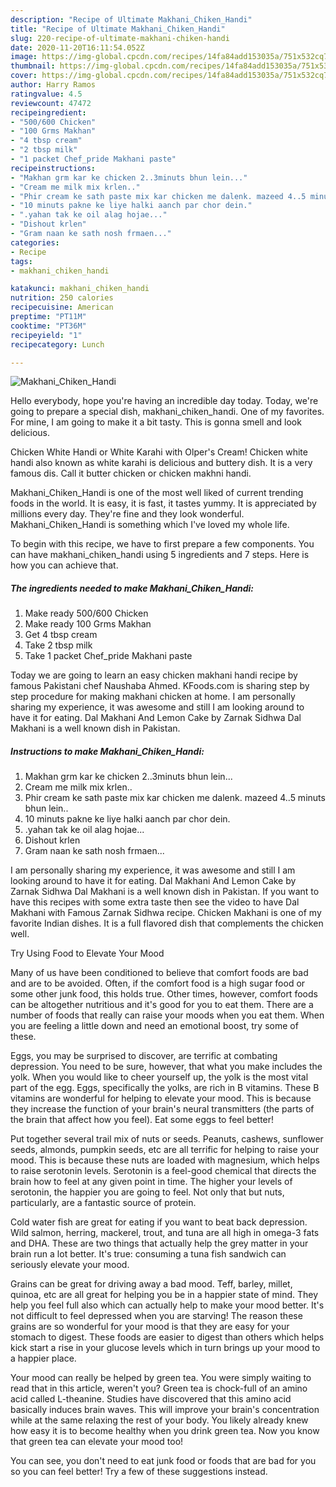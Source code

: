 ```yaml
---
description: "Recipe of Ultimate Makhani_Chiken_Handi"
title: "Recipe of Ultimate Makhani_Chiken_Handi"
slug: 220-recipe-of-ultimate-makhani-chiken-handi
date: 2020-11-20T16:11:54.052Z
image: https://img-global.cpcdn.com/recipes/14fa84add153035a/751x532cq70/makhani_chiken_handi-recipe-main-photo.jpg
thumbnail: https://img-global.cpcdn.com/recipes/14fa84add153035a/751x532cq70/makhani_chiken_handi-recipe-main-photo.jpg
cover: https://img-global.cpcdn.com/recipes/14fa84add153035a/751x532cq70/makhani_chiken_handi-recipe-main-photo.jpg
author: Harry Ramos
ratingvalue: 4.5
reviewcount: 47472
recipeingredient:
- "500/600 Chicken"
- "100 Grms Makhan"
- "4 tbsp cream"
- "2 tbsp milk"
- "1 packet Chef_pride Makhani paste"
recipeinstructions:
- "Makhan grm kar ke chicken 2..3minuts bhun lein..."
- "Cream me milk mix krlen.."
- "Phir cream ke sath paste mix kar chicken me dalenk. mazeed 4..5 minuts bhun lein.."
- "10 minuts pakne ke liye halki aanch par chor dein."
- ".yahan tak ke oil alag hojae..."
- "Dishout krlen"
- "Gram naan ke sath nosh frmaen..."
categories:
- Recipe
tags:
- makhani_chiken_handi

katakunci: makhani_chiken_handi 
nutrition: 250 calories
recipecuisine: American
preptime: "PT11M"
cooktime: "PT36M"
recipeyield: "1"
recipecategory: Lunch

---
```



![Makhani_Chiken_Handi](https://img-global.cpcdn.com/recipes/14fa84add153035a/751x532cq70/makhani_chiken_handi-recipe-main-photo.jpg)

Hello everybody, hope you're having an incredible day today. Today, we're going to prepare a special dish, makhani_chiken_handi. One of my favorites. For mine, I am going to make it a bit tasty. This is gonna smell and look delicious.

Chicken White Handi or White Karahi with Olper&#39;s Cream! Chicken white handi also known as white karahi is delicious and buttery dish. It is a very famous dis. Call it butter chicken or chicken makhni handi.

Makhani_Chiken_Handi is one of the most well liked of current trending foods in the world. It is easy, it is fast, it tastes yummy. It is appreciated by millions every day. They're fine and they look wonderful. Makhani_Chiken_Handi is something which I've loved my whole life.


To begin with this recipe, we have to first prepare a few components. You can have makhani_chiken_handi using 5 ingredients and 7 steps. Here is how you can achieve that.

<!--inarticleads1-->

##### The ingredients needed to make Makhani_Chiken_Handi:

1. Make ready 500/600 Chicken
1. Make ready 100 Grms Makhan
1. Get 4 tbsp cream
1. Take 2 tbsp milk
1. Take 1 packet Chef_pride Makhani paste


Today we are going to learn an easy chicken makhani handi recipe by famous Pakistani chef Naushaba Ahmed. KFoods.com is sharing step by step procedure for making makhani chicken at home. I am personally sharing my experience, it was awesome and still I am looking around to have it for eating. Dal Makhani And Lemon Cake by Zarnak Sidhwa Dal Makhani is a well known dish in Pakistan. 

<!--inarticleads2-->

##### Instructions to make Makhani_Chiken_Handi:

1. Makhan grm kar ke chicken 2..3minuts bhun lein...
1. Cream me milk mix krlen..
1. Phir cream ke sath paste mix kar chicken me dalenk. mazeed 4..5 minuts bhun lein..
1. 10 minuts pakne ke liye halki aanch par chor dein.
1. .yahan tak ke oil alag hojae...
1. Dishout krlen
1. Gram naan ke sath nosh frmaen...


I am personally sharing my experience, it was awesome and still I am looking around to have it for eating. Dal Makhani And Lemon Cake by Zarnak Sidhwa Dal Makhani is a well known dish in Pakistan. If you want to have this recipes with some extra taste then see the video to have Dal Makhani with Famous Zarnak Sidhwa recipe. Chicken Makhani is one of my favorite Indian dishes. It is a full flavored dish that complements the chicken well. 

Try Using Food to Elevate Your Mood


Many of us have been conditioned to believe that comfort foods are bad and are to be avoided. Often, if the comfort food is a high sugar food or some other junk food, this holds true. Other times, however, comfort foods can be altogether nutritious and it's good for you to eat them. There are a number of foods that really can raise your moods when you eat them. When you are feeling a little down and need an emotional boost, try some of these.

Eggs, you may be surprised to discover, are terrific at combating depression. You need to be sure, however, that what you make includes the yolk. When you would like to cheer yourself up, the yolk is the most vital part of the egg. Eggs, specifically the yolks, are rich in B vitamins. These B vitamins are wonderful for helping to elevate your mood. This is because they increase the function of your brain's neural transmitters (the parts of the brain that affect how you feel). Eat some eggs to feel better!

Put together several trail mix of nuts or seeds. Peanuts, cashews, sunflower seeds, almonds, pumpkin seeds, etc are all terrific for helping to raise your mood. This is because these nuts are loaded with magnesium, which helps to raise serotonin levels. Serotonin is a feel-good chemical that directs the brain how to feel at any given point in time. The higher your levels of serotonin, the happier you are going to feel. Not only that but nuts, particularly, are a fantastic source of protein.

Cold water fish are great for eating if you want to beat back depression. Wild salmon, herring, mackerel, trout, and tuna are all high in omega-3 fats and DHA. These are two things that actually help the grey matter in your brain run a lot better. It's true: consuming a tuna fish sandwich can seriously elevate your mood. 

Grains can be great for driving away a bad mood. Teff, barley, millet, quinoa, etc are all great for helping you be in a happier state of mind. They help you feel full also which can actually help to make your mood better. It's not difficult to feel depressed when you are starving! The reason these grains are so wonderful for your mood is that they are easy for your stomach to digest. These foods are easier to digest than others which helps kick start a rise in your glucose levels which in turn brings up your mood to a happier place.

Your mood can really be helped by green tea. You were simply waiting to read that in this article, weren't you? Green tea is chock-full of an amino acid called L-theanine. Studies have discovered that this amino acid basically induces brain waves. This will improve your brain's concentration while at the same relaxing the rest of your body. You likely already knew how easy it is to become healthy when you drink green tea. Now you know that green tea can elevate your mood too!

You can see, you don't need to eat junk food or foods that are bad for you so you can feel better! Try  a few  of  these  suggestions  instead.

